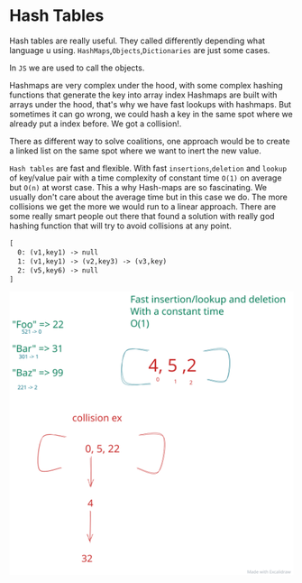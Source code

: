 # Hash Tables

Hash tables are really useful. They called differently depending what language u using.
`HashMaps`,`Objects`,`Dictionaries` are just some cases.

In `JS` we are used to call the objects.

Hashmaps are very complex under the hood, with some complex hashing functions that generate the key into array index
Hashmaps are built with arrays under the hood, that's why we have fast lookups with hashmaps.
But sometimes it can go wrong, we could hash a key in the same spot where we already put a index before.
We got a collision!.

There as different way to solve coalitions, one approach would be to create a linked list on the same spot where we want to inert the new value.

`Hash tables` are fast and flexible. With fast `insertions`,`deletion` and `lookup` of key/value pair with a time complexity of constant time `O(1)` on average but `O(n)` at worst case.
This a why Hash-maps are so fascinating. We usually don't care about the average time but in this case we do.
The more collisions we get the more we would run to a linear approach.
There are some really smart people out there that found a solution with really god hashing function that will try to avoid collisions at any point.

```
[
  0: (v1,key1) -> null
  1: (v1,key1) -> (v2,key3) -> (v3,key)
  2: (v5,key6) -> null
]
```

<img src="./hash.svg" />
